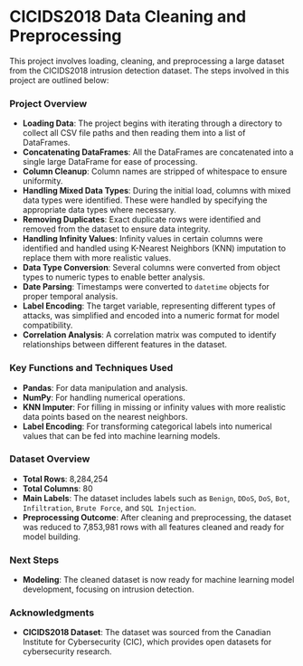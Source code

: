 # CICIDS2018 Data Cleaning and Preprocessing

This project involves loading, cleaning, and preprocessing a large dataset from the CICIDS2018 intrusion detection dataset. The steps involved in this project are outlined below:

### Project Overview

- **Loading Data**: The project begins with iterating through a directory to collect all CSV file paths and then reading them into a list of DataFrames.
- **Concatenating DataFrames**: All the DataFrames are concatenated into a single large DataFrame for ease of processing.
- **Column Cleanup**: Column names are stripped of whitespace to ensure uniformity.
- **Handling Mixed Data Types**: During the initial load, columns with mixed data types were identified. These were handled by specifying the appropriate data types where necessary.
- **Removing Duplicates**: Exact duplicate rows were identified and removed from the dataset to ensure data integrity.
- **Handling Infinity Values**: Infinity values in certain columns were identified and handled using K-Nearest Neighbors (KNN) imputation to replace them with more realistic values.
- **Data Type Conversion**: Several columns were converted from object types to numeric types to enable better analysis.
- **Date Parsing**: Timestamps were converted to `datetime` objects for proper temporal analysis.
- **Label Encoding**: The target variable, representing different types of attacks, was simplified and encoded into a numeric format for model compatibility.
- **Correlation Analysis**: A correlation matrix was computed to identify relationships between different features in the dataset.

### Key Functions and Techniques Used

- **Pandas**: For data manipulation and analysis.
- **NumPy**: For handling numerical operations.
- **KNN Imputer**: For filling in missing or infinity values with more realistic data points based on the nearest neighbors.
- **Label Encoding**: For transforming categorical labels into numerical values that can be fed into machine learning models.

### Dataset Overview

- **Total Rows**: 8,284,254
- **Total Columns**: 80
- **Main Labels**: The dataset includes labels such as `Benign`, `DDoS`, `DoS`, `Bot`, `Infiltration`, `Brute Force`, and `SQL Injection`.
- **Preprocessing Outcome**: After cleaning and preprocessing, the dataset was reduced to 7,853,981 rows with all features cleaned and ready for model building.

### Next Steps

- **Modeling**: The cleaned dataset is now ready for machine learning model development, focusing on intrusion detection.

### Acknowledgments

- **CICIDS2018 Dataset**: The dataset was sourced from the Canadian Institute for Cybersecurity (CIC), which provides open datasets for cybersecurity research.

